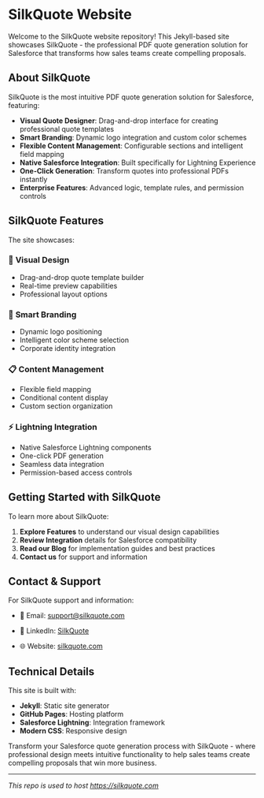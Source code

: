 # SilkQuote Website

Welcome to the SilkQuote website repository! This Jekyll-based site showcases SilkQuote - the professional PDF quote generation solution for Salesforce that transforms how sales teams create compelling proposals.

## About SilkQuote

SilkQuote is the most intuitive PDF quote generation solution for Salesforce, featuring:

- **Visual Quote Designer**: Drag-and-drop interface for creating professional quote templates
- **Smart Branding**: Dynamic logo integration and custom color schemes  
- **Flexible Content Management**: Configurable sections and intelligent field mapping
- **Native Salesforce Integration**: Built specifically for Lightning Experience
- **One-Click Generation**: Transform quotes into professional PDFs instantly
- **Enterprise Features**: Advanced logic, template rules, and permission controls

## SilkQuote Features

The site showcases:

### 🎨 **Visual Design**
- Drag-and-drop quote template builder
- Real-time preview capabilities
- Professional layout options

### 🏢 **Smart Branding** 
- Dynamic logo positioning
- Intelligent color scheme selection
- Corporate identity integration

### 📋 **Content Management**
- Flexible field mapping
- Conditional content display
- Custom section organization

### ⚡ **Lightning Integration**
- Native Salesforce Lightning components
- One-click PDF generation
- Seamless data integration
- Permission-based access controls

## Getting Started with SilkQuote

To learn more about SilkQuote:

1. **Explore Features** to understand our visual design capabilities
2. **Review Integration** details for Salesforce compatibility
3. **Read our Blog** for implementation guides and best practices
4. **Contact us** for support and information

## Contact & Support

For SilkQuote support and information:

- 📧 Email: support@silkquote.com
- 💼 LinkedIn: [SilkQuote](https://www.linkedin.com/company/silkquote)

- 🌐 Website: [silkquote.com](https://silkquote.com)

## Technical Details

This site is built with:
- **Jekyll**: Static site generator
- **GitHub Pages**: Hosting platform
- **Salesforce Lightning**: Integration framework
- **Modern CSS**: Responsive design

Transform your Salesforce quote generation process with SilkQuote - where professional design meets intuitive functionality to help sales teams create compelling proposals that win more business.

---

*This repo is used to host https://silkquote.com*